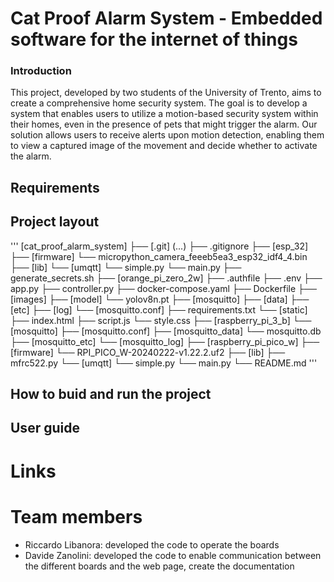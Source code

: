 # Cat Proof Alarm System - Embedded software for the internet of things

### Introduction

This project, developed by two students of the University of Trento, aims to create a comprehensive home security system.
The goal is to develop a system that enables users to utilize a motion-based security system within their homes, even in the presence of pets that might trigger the alarm. Our solution allows users to receive alerts upon motion detection, enabling them to view a captured image of the movement and decide whether to activate the alarm.

## Requirements

## Project layout
'''
[cat_proof_alarm_system]
    ├── [.git] (...)
    ├── .gitignore
    ├── [esp_32]
        ├── [firmware]
            └── micropython_camera_feeeb5ea3_esp32_idf4_4.bin
        ├── [lib]
            └── [umqtt]
                └── simple.py
        └── main.py
    ├── generate_secrets.sh
    ├── [orange_pi_zero_2w]
        ├── .authfile
        ├── .env
        ├── app.py
        ├── controller.py
        ├── docker-compose.yaml
        ├── Dockerfile
        ├── [images]
        ├── [model]
            └── yolov8n.pt
        ├── [mosquitto]
            ├── [data]
            ├── [etc]
            ├── [log]
            └── [mosquitto.conf]
        ├── requirements.txt
        └── [static]
            ├── index.html
            ├── script.js
            └── style.css
    ├── [raspberry_pi_3_b]
        └── [mosquitto]
            ├── [mosquitto.conf]
            ├── [mosquitto_data]
                └── mosquitto.db
            ├── [mosquitto_etc]
            └── [mosquitto_log]
    ├── [raspberry_pi_pico_w]
        ├── [firmware]
            └── RPI_PICO_W-20240222-v1.22.2.uf2
        ├── [lib]
            ├── mfrc522.py
            └── [umqtt]
                └── simple.py
        └── main.py
    └── README.md
'''
## How to buid and run the project

## User guide

# Links

# Team members

- Riccardo Libanora: developed the code to operate the boards
- Davide Zanolini: developed the code to enable communication between the different boards and the web page, create the documentation